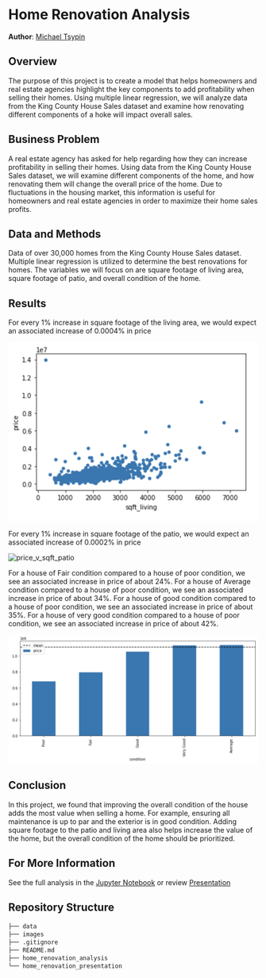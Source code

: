 # Home Renovation Analysis

**Author**: [Michael Tsypin](email:mtsypin9@yahoo.com)

## Overview

The purpose of this project is to create a model that helps homeowners and real estate agencies highlight the key components to add profitability when selling their homes. Using multiple linear regression, we will analyze data from the King County House Sales dataset and examine how renovating different components of a hoke will impact overall sales.

## Business Problem

A real estate agency has asked for help regarding how they can increase profitability in selling their homes. Using data from the King County House Sales dataset, we will examine different components of the home, and how renovating them will change the overall price of the home. Due to fluctuations in the housing market, this information is useful for homeowners and real estate agencies in order to maximize their home sales profits.

## Data and Methods

Data of over 30,000 homes from the King County House Sales dataset. Multiple linear regression is utilized to determine the best renovations for homes. The variables we will focus on are square footage of living area, square footage of patio, and overall condition of the home.

## Results

For every 1% increase in square footage of the living area, we would expect an associated increase of 0.0004% in price

![price_v_sqft_living](https://github.com/mtip9/dsc-phase-2-project/blob/main/images/price_v_sqft_living.png)

For every 1% increase in square footage of the patio, we would expect an associated increase of 0.0002% in price

![price_v_sqft_patio]()

For a house of Fair condition compared to a house of poor condition, we see an associated increase in price of about 24%. For a house of Average condition compared to a house of poor condition, we see an associated increase in price of about 34%. For a house of good condition compared to a house of poor condition, we see an associated increase in price of about 35%. For a house of very good condition compared to a house of poor condition, we see an associated increase in price of about 42%.

![price_v_condition](https://github.com/mtip9/dsc-phase-2-project/blob/main/images/price_v_condition.png)

## Conclusion

In this project, we found that improving the overall condition of the house adds the most value when selling a home. For example, ensuring all maintenance is up to par and the exterior is in good condition. Adding square footage to the patio and living area also helps increase the value of the home, but the overall condition of the home should be prioritized.

## For More Information

See the full analysis in the [Jupyter Notebook](home_renovation_analysis.ipynb) or review [Presentation](Movie_Studio_Presentation.pdf)

## Repository Structure

```
├── data
├── images
├── .gitignore
├── README.md
├── home_renovation_analysis
└── home_renovation_presentation
```
